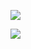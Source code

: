 ![](C:%5CUsers%5CSunDivya%5CDesktop%5CTechPathwaysCourse2020%5CWeek3Images%5Cimage-20201225141617210.png)

![](https://github.com/div150283/TechPathawaysProgramModule1/blob/main/2_1.png)

